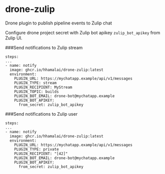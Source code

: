 # drone-zulip

Drone plugin to publish pipeline events to Zulip chat

Configure drone project secret with Zulip bot apikey ```zulip_bot_apikey``` from Zulip UI.

###Send notifications to Zulip stream
```
steps:
...
- name: notify
  image: ghcr.io/hhamalai/drone-zulip:latest
  environment:
    PLUGIN_URL: https://mychatapp.example/api/v1/messages
    PLUGIN_TYPE: stream
    PLUGIN_RECIPIENT: MyStream
    PLUGIN_TOPIC: builds
    PLUGIN_BOT_EMAIL: drone-bot@mychatapp.example
    PLUGIN_BOT_APIKEY:
      from_secret: zulip_bot_apikey
```

###Send notifications to Zulip user
```
steps:
...
- name: notify
  image: ghcr.io/hhamalai/drone-zulip:latest
  environment:
    PLUGIN_URL: https://mychatapp.example/api/v1/messages
    PLUGIN_TYPE: private
    PLUGIN_RECIPIENT: "[42]"
    PLUGIN_BOT_EMAIL: drone-bot@mychatapp.example
    PLUGIN_BOT_APIKEY:
      from_secret: zulip_bot_apikey
```